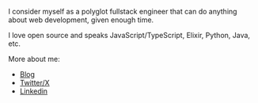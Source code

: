 I consider myself as a polyglot fullstack engineer that can do anything about
web development, given enough time.

I love open source and speaks JavaScript/TypeScript, Elixir, Python, Java, etc.

More about me:

- [Blog](https://www.irere.dev/)
- [Twitter/X](https://x.com/codesdoes)
- [Linkedin](https://www.linkedin.com/in/irere-emmanuel)
